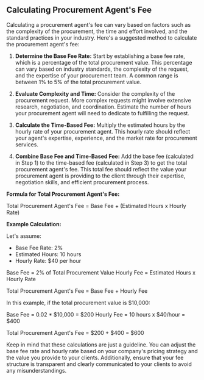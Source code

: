 ## Calculating Procurement Agent's Fee

Calculating a procurement agent's fee can vary based on factors such as the complexity of the procurement, the time and effort involved, and the standard practices in your industry. Here's a suggested method to calculate the procurement agent's fee:

1. **Determine the Base Fee Rate:**
   Start by establishing a base fee rate, which is a percentage of the total procurement value. This percentage can vary based on industry standards, the complexity of the request, and the expertise of your procurement team. A common range is between 1% to 5% of the total procurement value.

2. **Evaluate Complexity and Time:**
   Consider the complexity of the procurement request. More complex requests might involve extensive research, negotiation, and coordination. Estimate the number of hours your procurement agent will need to dedicate to fulfilling the request.

3. **Calculate the Time-Based Fee:**
   Multiply the estimated hours by the hourly rate of your procurement agent. This hourly rate should reflect your agent's expertise, experience, and the market rate for procurement services.

4. **Combine Base Fee and Time-Based Fee:**
   Add the base fee (calculated in Step 1) to the time-based fee (calculated in Step 3) to get the total procurement agent's fee. This total fee should reflect the value your procurement agent is providing to the client through their expertise, negotiation skills, and efficient procurement process.

**Formula for Total Procurement Agent's Fee:**

Total Procurement Agent's Fee = Base Fee + (Estimated Hours x Hourly Rate)

**Example Calculation:**

Let's assume:
- Base Fee Rate: 2%
- Estimated Hours: 10 hours
- Hourly Rate: $40 per hour

Base Fee = 2% of Total Procurement Value
Hourly Fee = Estimated Hours x Hourly Rate

Total Procurement Agent's Fee = Base Fee + Hourly Fee

In this example, if the total procurement value is $10,000:

Base Fee = 0.02 * $10,000 = $200
Hourly Fee = 10 hours x $40/hour = $400

Total Procurement Agent's Fee = $200 + $400 = $600

Keep in mind that these calculations are just a guideline. You can adjust the base fee rate and hourly rate based on your company's pricing strategy and the value you provide to your clients. Additionally, ensure that your fee structure is transparent and clearly communicated to your clients to avoid any misunderstandings.

